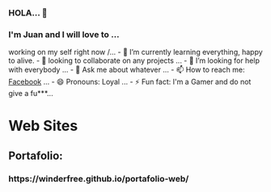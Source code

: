 ### HOLA... 👋
<!--
**winderfree/winderfree** is a ✨ _special_ ✨ repository because its `README.md` (this file) appears on your GitHub profile.
Here are some ideas to get you started:
"Tener esto en cuenta..."
-->
<h3>I'm Juan and I will love to ...</h3>
<p> working on my self right now /...
- 🌱 I’m currently learning everything, happy to alive.
- 👯 looking to collaborate on any projects ...
- 🤔 I’m looking for help with everybody ...
- 💬 Ask me about whatever ...
- 📫 How to reach me: <a href="https://web.facebook.com/john0096">Facebook</a> ...
- 😄 Pronouns: Loyal ...
- ⚡ Fun fact: I'm a Gamer and do not give a fu***...

<h1>Web Sites</h1>
<h2>Portafolio:</h2>
<h3> https://winderfree.github.io/portafolio-web/ </h3>
